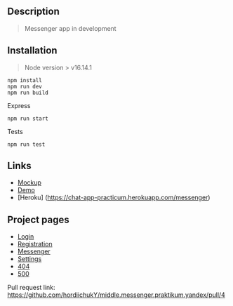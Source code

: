## Description

> Messenger app in development

## Installation

> Node version > v16.14.1

```
npm install
npm run dev
npm run build
```

Express

```
npm run start
```

Tests

```
npm run test
```

## Links

- [Mockup](https://www.figma.com/file/HgnSbCdvzqUgQ6iM2po1DN/messenger)
- [Demo](https://cozy-basbousa-050a54.netlify.app/)
- [Heroku] (https://chat-app-practicum.herokuapp.com/messenger)

## Project pages

- [Login](https://chat-app-practicum.herokuapp.com)
- [Registration](https://chat-app-practicum.herokuapp.com/sign-up)
- [Messenger](https://chat-app-practicum.herokuapp.com/messenger)
- [Settings](https://chat-app-practicum.herokuapp.com/settings)
- [404](https://chat-app-practicum.herokuapp.com/404)
- [500](https://chat-app-practicum.herokuapp.com/500)

Pull request link: https://github.com/hordiichukY/middle.messenger.praktikum.yandex/pull/4
